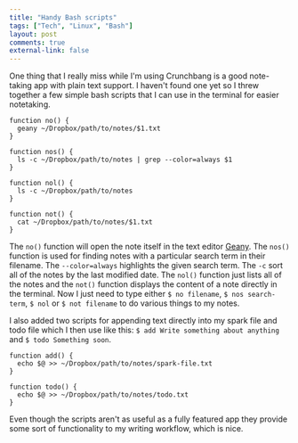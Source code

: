 ```yaml
---
title: "Handy Bash scripts"
tags: ["Tech", "Linux", "Bash"]
layout: post
comments: true
external-link: false
---
```


One thing that I really miss while I'm using Crunchbang is a good note-taking app with plain text support. I haven't found one yet so I threw together a few simple bash scripts that I can use in the terminal for easier notetaking.

	function no() {
	  geany ~/Dropbox/path/to/notes/$1.txt 
	}

	function nos() {
	  ls -c ~/Dropbox/path/to/notes | grep --color=always $1
	}

	function nol() {
	  ls -c ~/Dropbox/path/to/notes
	}

	function not() {
	  cat ~/Dropbox/path/to/notes/$1.txt
	}

The `no()` function will open the note itself in the text editor [Geany](http://www.geany.org/). The `nos()` function is used for finding notes with a particular search term in their filename. The `--color=always` highlights the given search term. The `-c` sort all of the notes by the last modified date. The `nol()` function just lists all of the notes and the `not()` function displays the content of a note directly in the terminal. Now I just need to type either `$ no filename`, `$ nos search-term`, `$ nol` or `$ not filename` to do various things to my notes. 

I also added two scripts for appending text directly into my spark file and todo file which I then use like this: `$ add Write something about anything` and `$ todo Something soon`.

	function add() {
	  echo $@ >> ~/Dropbox/path/to/notes/spark-file.txt
	}

	function todo() {
	  echo $@ >> ~/Dropbox/path/to/notes/todo.txt
	}

Even though the scripts aren't as useful as a fully featured app they provide some sort of functionality to my writing workflow, which is nice.
